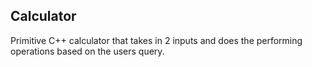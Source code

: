 ## Calculator

Primitive C++ calculator that takes in 2 inputs and does the performing operations based on the users query.
